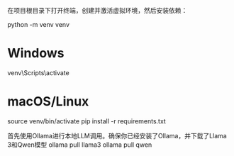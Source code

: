 在项目根目录下打开终端，创建并激活虚拟环境，然后安装依赖：

python -m venv venv
# Windows
venv\Scripts\activate
# macOS/Linux
source venv/bin/activate
pip install -r requirements.txt



首先使用Ollama进行本地LLM调用。确保你已经安装了Ollama，并下载了Llama 3和Qwen模型
ollama pull llama3
ollama pull qwen